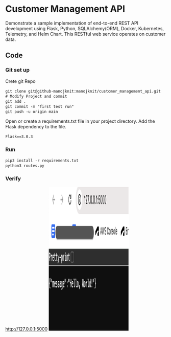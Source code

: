 # Customer Management API

Demonstrate a sample implementation of end-to-end REST API development using Flask, Python, SQLAlchemy(ORM), Docker, Kubernetes, Telemetry, and Helm Chart.
This RESTful web service operates on customer data.

## Code
### Git set up
Crete git Repo
```
git clone git@github-manojknit:manojknit/customer_management_api.git
# Modify Project and commit
git add .
git commit -m "first test run"
git push -u origin main
```

Open or create a requirements.txt file in your project directory.
Add the Flask dependency to the file.
```
Flask==3.0.3
```

### Run
```
pip3 install -r requirements.txt
python3 routes.py
```
### Verify
http://127.0.0.1:5000
<img src="./img/first-test-run.png" width="250" height="450">